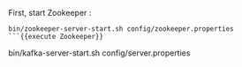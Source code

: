 First, start Zookeeper :

```
bin/zookeeper-server-start.sh config/zookeeper.properties
```{{execute Zookeeper}}

```
bin/kafka-server-start.sh config/server.properties
```{{execute Broker}}

